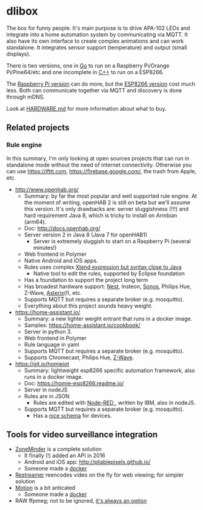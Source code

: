 # dlibox

The box for funny people. It's main purpose is to drive APA-102 LEDs and
integrate into a home automation system by communicating via MQTT. It also have
its own interface to create complex animations and can work standalone. It
integrates sensor support (temperature) and output (small displays).

There is two versions, one in [Go](go/) to run on a Raspberry Pi/Orange
Pi/Pine64/etc and one incomplete in [C++](esp/) to run on a ESP8266.

The [Raspberry Pi version](go/) can do more, but the [ESP8266 version](esp/)
cost much less. Both can communicate together via MQTT and discovery is done
through mDNS.

Look at [HARDWARE.md](HARDWARE.md) for more information about what to buy.


## Related projects

### Rule engine

In this summary, I'm only looking at open sources projects that can run in
standalone mode without the need of internet connectivity. Otherwise you can use
https://ifttt.com, https://firebase.google.com/, the trash from Apple, etc.

- http://www.openhab.org/
  - Summary: by far the most popular and well supported rule engine. At the
    moment of writing, openHAB 2 is still on beta but we'll assume this version.
    It's only drawbacks are: server sluggishness (!!!) and hard requirement Java
    8, which is tricky to install on Armbian (arm64).
  - Doc: http://docs.openhab.org/
  - Server version 2 in Java 8 (Java 7 for openHAB1)
    - Server is extremely sluggish to start on a Raspberry Pi (several minutes!)
  - Web frontend in Polymer
  - Native Android and iOS apps.
  - Rules uses complex [Xtend expression but syntax close to
    Java](https://github.com/openhab/openhab/wiki/Scripts)
    - Native tool to edit the rules, supported by Eclipse foundation
  - Has a foundation to support the project long term
  - Has broadest hardware support:
    [Nest](https://github.com/openhab/openhab/wiki/Nest-Binding-Example),
    Insteon, [Sonos](https://github.com/openhab/openhab/wiki/Sonos-Binding),
    Philips Hue, Z-Wave,
    [Asterix](https://github.com/openhab/openhab/wiki/Asterisk-Binding)(!), etc.
  - Supports MQTT but requires a separate broker (e.g. mosquitto).
  - Everything about this project sounds heavy weight.
- https://home-assistant.io/
  - Summary: a new lighter weight entrant that runs in a docker image.
  - Samples: https://home-assistant.io/cookbook/
  - Server in python 3.
  - Web frontend in Polymer
  - Rule language in yaml
  - Supports MQTT but requires a separate broker (e.g. mosquitto).
  - Supports Chromecast, Philips Hue,
    [Z-Wave](https://home-assistant.io/getting-started/z-wave/).
- https://git.io/homieiot
  - Summary: lightweight esp8266 specific automation framework, also runs in a
    docker image.
  - Doc: https://homie-esp8266.readme.io/
  - Server in nodeJS
  - Rules are in JSON
    - Rules are edited with [Node-RED ](http://nodered.org/), written by IBM,
      also in nodeJS.
  - Supports MQTT but requires a separate broker (e.g. mosquitto).
    - Has a [nice
      schema](https://github.com/marvinroger/homie/tree/master#device-properties)
      for devices.


## Tools for video surveillance integration

- [ZoneMinder](https://www.zoneminder.com/) is a complete solution
  - It finally (!) added an API in 2016
  - Android and iOS app: http://pliablepixels.github.io/
  - Someone made a [docker](https://github.com/QuantumObject/docker-zoneminder)
- [Restreamer](https://datarhei.github.io/restreamer/) reencodes video on the
  fly for web viewing; for simpler solution
- [Motion](http://www.lavrsen.dk/foswiki/bin/view/Motion/WebHome) is a bit
  anticated
  - Someone made a [docker](https://github.com/kfei/dockmotion)
- RAW ffpmeg; not to be ignored, [it's always an
  option](https://docs.google.com/presentation/d/1EvaSzUjQc4zUNJxDPMzsDFTwGt1HssSBUX1-jF_HsQc)

